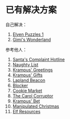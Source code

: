 # 已有解决方案

自己解决：

1. [Elven Puzzles 1](Programming/Elven_Puzzles_1)
2. [Gimi's Wonderland](Reverse_Engineering/Gimi's_Wonderland)

参考他人：

1. [Santa's Complaint Hotline](Binary_Exploitation/Santa's_Complaint_Hotline)
2. [Naughty List](Binary_Exploitation/Naughty_List)
3. [Krampus' Greetings](Binary_Exploitation/Krampus'_Greetings)
4. [Krampus' Gifts](Binary_Exploitation/Krampus'_Gifts)
5. [Lapland Beacon](Binary_Exploitation/Lapland_Beacon)
6. [Blocker](Blockchain/Blocker)
7. [Cookie Market](Blockchain/Cookie_Market)
8. [The Carol Corruptor](Cryptography/The_Carol_Corruptor)
9. [Krampus' Bet](Misc/Krampus'_Bet)
10. [Manipulated Christmas](Misc/Manipulated_Christmas)
11. [Elf Resources](Web_Exploitation/Elf_Resources)
